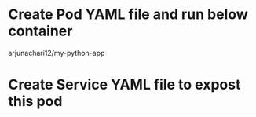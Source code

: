 # Create Pod YAML file and run below container
arjunachari12/my-python-app

# Create Service YAML file to expost this pod
